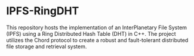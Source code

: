 # IPFS-RingDHT
This repository hosts the implementation of an InterPlanetary File System (IPFS) using a Ring Distributed Hash Table (DHT) in C++. The project utilizes the Chord protocol to create a robust and fault-tolerant distributed file storage and retrieval system. 
